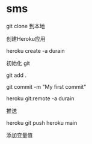 # sms
git clone 到本地

创建Heroku应用

heroku create -a durain

初始化 git

git add .

git commit -m "My first commit"

heroku git:remote -a durain

推送

heroku  git push heroku main

添加变量值
